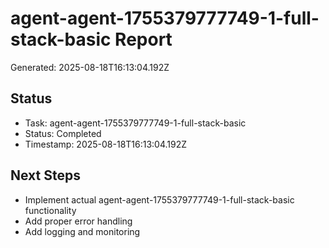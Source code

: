 # agent-agent-1755379777749-1-full-stack-basic Report

Generated: 2025-08-18T16:13:04.192Z

## Status
- Task: agent-agent-1755379777749-1-full-stack-basic
- Status: Completed
- Timestamp: 2025-08-18T16:13:04.192Z

## Next Steps
- Implement actual agent-agent-1755379777749-1-full-stack-basic functionality
- Add proper error handling
- Add logging and monitoring
